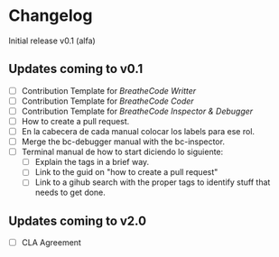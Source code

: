 # Changelog

Initial release v0.1 (alfa)

## Updates coming to v0.1
- [ ] Contribution Template for *BreatheCode Writter*
- [ ] Contribution Template for *BreatheCode Coder*
- [ ] Contribution Template for *BreatheCode Inspector & Debugger*
- [ ] How to create a pull request.
- [ ] En la cabecera de cada manual colocar los labels para ese rol.
- [ ] Merge the bc-debugger manual with the bc-inspector.
- [ ] Terminal manual de how to start diciendo lo siguiente:
	- [ ] Explain the tags in a brief way.
	- [ ] Link to the guid on "how to create a pull request"
	- [ ] Link to a gihub search with the proper tags to identify stuff that needs to get done.

## Updates coming to v2.0
- [ ] CLA Agreement
<!--stackedit_data:
eyJoaXN0b3J5IjpbNDY3MTY2MDc5XX0=
-->